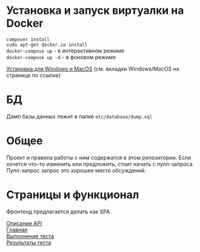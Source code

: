 # Установка и запуск виртуалки на Docker

`composer install`  
`sudo apt-get docker.io install`  
`docker-compose up` - в интерактивном режиме  
`docker-compose up -d` - в фоновом режиме

[Установка для Windows и MacOS](https://docs.docker.com/compose/install/#install-compose) (см. вкладки Windows/MacOS на странице по ссылке)   

# БД
Дамп базы данных лежит в папке `etc/database/dump.sql`

# Общее
Проект и правила работы с ним содержатся в этом репозитории. Если хочется что-то изменить или предложить, стоит начать с пулл-запроса. Пулл-запрос запрос это хорошее место обсуждений.

# Страницы и функционал
Фронтенд предлагается делать как SPA.

[Описание API](https://github.com/workaholicsClub/competency/blob/master/docs/api.md)  
[Главная](https://github.com/workaholicsClub/competency/blob/master/docs/main.md)  
[Выполнение теста](https://github.com/workaholicsClub/competency/blob/master/docs/progress.md)  
[Результаты теста](https://github.com/workaholicsClub/competency/blob/master/docs/results.md)  

